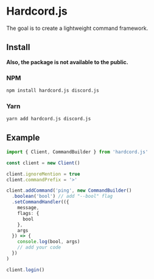 # Hardcord.js

The goal is to create a lightweight command framework.

## Install

**Also, the package is not available to the public.**

### NPM

```bash
npm install hardcord.js discord.js
```

### Yarn

```bash
yarn add hardcord.js discord.js
```

## Example

```ts
import { Client, CommandBuilder } from 'hardcord.js'

const client = new Client()

client.ignoreMention = true
client.commandPrefix = '>'

client.addCommand('ping', new CommandBuilder()
  .boolean('bool') // add "--bool" flag
  .setCommandHandler(({
    message,
    flags: {
      bool
    },
    args
  }) => {
    console.log(bool, args)
    // add your code
  })
)

client.login()
```
